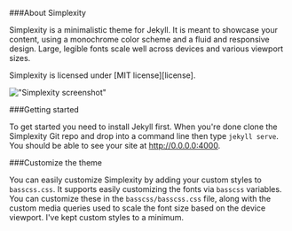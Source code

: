 ###About Simplexity

Simplexity is a minimalistic theme for Jekyll. It is meant to showcase your content, using a monochrome color scheme and a fluid and responsive design. Large, legible fonts scale well across devices and various viewport sizes.

Simplexity is licensed under [MIT license][license].

!["Simplexity screenshot"](images/simlexity.png?raw=true)

###Getting started

To get started you need to install Jekyll first. When you're done clone the Simplexity Git repo and drop into a command line then type `jekyll serve`. You should be able to see your site at http://0.0.0.0:4000.

###Customize the theme

You can easily customize Simplexity by adding your custom styles to `basscss.css`. It supports easily customizing the fonts via `basscss` variables. You can customize these in the `basscss/basscss.css` file, along with the custom media queries used to scale the font size based on the device viewport. I've kept custom styles to a minimum.
